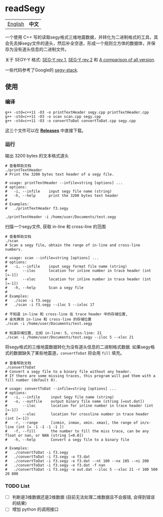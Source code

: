 # readSegy

<table>
  <tr>
    <td><a href="./README.md">English</a></td>
    <td><b>中文</b></td>
  </tr>
</table>

一个使用 C++ 写的读取segy格式三维地震数据，并转化为二进制格式的工具，其会先去掉segy文件的道头，然后补全空道，形成一个规则立方体的数据体，并保存为没有道头信息的二进制文件。

关于 SEGY-Y 格式: [SEG-Y rev 1](https://seg.org/Portals/0/SEG/News%20and%20Resources/Technical%20Standards/seg_y_rev1.pdf), [SEG-Y rev 2](https://seg.org/Portals/0/SEG/News%20and%20Resources/Technical%20Standards/seg_y_rev2_0-mar2017.pdf) 和 [A comparison of all version](https://wiki.seg.org/images/4/42/SEG-Y_bytestream_all_revisions.pdf).

一些代码参考了Google的 [segy-stack](https://github.com/google/segy-stack).


## 使用

### 编译

```shell
g++ -std=c++11 -O3 -o printTextHeader segy.cpp printTextHeader.cpp
g++ -std=c++11 -O3 -o scan scan.cpp segy.cpp
g++ -std=c++11 -O3 -o convertToDat convertToDat.cpp segy.cpp
```

这三个文件可以在 [**Releases**](https://github.com/JintaoLee-Roger/segyConvert/releases) 中直接下载。

### 运行

输出 3200 bytes 的文本格式道头
```shell
# 查看帮助文档
./printTextHeader
# Print the 3200 bytes text header of a segy file.

# usage: printTextHeader --infile=string [options] ...
# options:
#   -i, --infile    input segy file name (string)
#   -h, --help      print the 3200 bytes text header
#
# Examples: 
#   ./printTextHeader f3.segy

./printTextHeader -i /home/user/Documents/test.segy
```

扫描一个segy文件, 获取 in-line 和 cross-line 的范围
```shell
# 查看帮助文档
./scan
# Scan a segy file, obtain the range of in-line and cross-line numbers.

# usage: scan --infile=string [options] ...
# options:
#   -i, --infile    input segy format file name (string)
#       --iloc      location for inline number in trace header (int [=-1])
#       --xloc      location for inline number in trace header (int [=-1])
#   -h, --help      Scan a segy file
#
# Examples: 
#   ./scan -i f3.segy
#   ./scan -i f3.segy --iloc 5 --ixloc 17

# 不知道 in-line 和 cross-line 在 trace header 中的存储位置, 
# 会先猜测 in-line 和 cross-line 的存储位置
./scan -i /home/user/Documents/test.segy

# 知道存储位置, 比如 in-line: 5, cross-line: 21
./scan -i /home/user/Documents/test.segy --iloc 5 --xloc 21
```

将segy格式的三维地震数据转化为没有道头信息的二进制格式数据. 
如果segy格式的数据缺失了某些地震道，`convertToDat` 将会用 `fill` 填充。
```shell
# 查看帮助文档
./convertToDat
# Convert a segy file to a binary file without any header. 
# If there are some missing traces, this program will pad them with a fill number (default 0).

# usage: convertToDat --infile=string [options] ... 
# options:
#   -i, --infile     input Segy file name (string)
#   -o, --outfile    output binary file name (string [=out.dat])
#       --iloc       location for inline number in trace header (int [=-1])
#       --xloc       location for crossline number in trace header (int [=-1])
#   -r, --range      [inmin, inmax, xmin. xmax], the range of in/x-line (int [= -1 -1 -1 -1 ])
#   -f, --fill       the number to fill the miss trace, can be any float or nan, or NAN (string [=0.0])
#   -h, --help       Convert a segy file to a binary file

# Examples: 
#   ./convertToDat -i f3.segy
#   ./convertToDat -i f3.segy -o f3.dat
#   ./convertToDat -i f3.segy -o f3.dat --nt 100 --nx 105 --ni 200
#   ./convertToDat -i f3.segy -o f3.dat -f nan
#   ./convertToDat -i f3.segy -o out.dat --iloc 5 --xloc 21 -r 100 500 20 800
```

### TODO List

- [ ] 判断是3维数据还是2维数据 (目前无法处理二维数据且不会报错, 会得到错误的结果)
- [ ] 增加 python 的调用接口